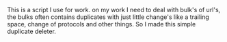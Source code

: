 This is a script I use for work. on my work I need to deal with bulk's of url's, the bulks often contains duplicates with just little change's like a trailing space, change of protocols and other things. So I made this simple duplicate deleter.
